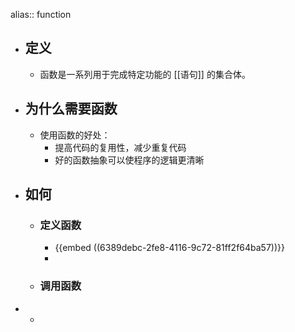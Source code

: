 alias:: function

- ## 定义
	- 函数是一系列用于完成特定功能的 [[语句]] 的集合体。
- ## 为什么需要函数
	- 使用函数的好处：
		- 提高代码的复用性，减少重复代码
		- 好的函数抽象可以使程序的逻辑更清晰
- ## 如何
	- ### 定义函数
		- {{embed ((6389debc-2fe8-4116-9c72-81ff2f64ba57))}}
		-
	- ### 调用函数
-
	-